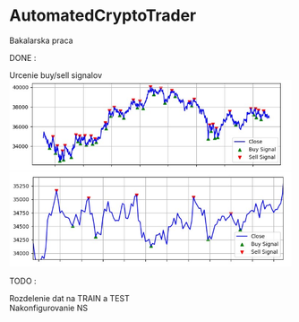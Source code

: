 # AutomatedCryptoTrader
Bakalarska praca

DONE : 

Urcenie buy/sell signalov
![Screenshot](screens/buy_sell.jpg)
![Screenshot](screens/buy_sell_zoom.jpg)


TODO :

Rozdelenie dat na TRAIN a TEST\
Nakonfigurovanie NS
